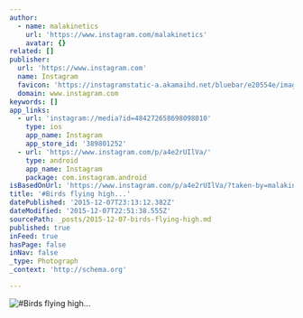 ```yaml
---
author:
  - name: malakinetics
    url: 'https://www.instagram.com/malakinetics'
    avatar: {}
related: []
publisher:
  url: 'https://www.instagram.com'
  name: Instagram
  favicon: 'https://instagramstatic-a.akamaihd.net/bluebar/e20554e/images/ico/favicon.ico'
  domain: www.instagram.com
keywords: []
app_links:
  - url: 'instagram://media?id=484272658698098010'
    type: ios
    app_name: Instagram
    app_store_id: '389801252'
  - url: 'https://www.instagram.com/p/a4e2rUIlVa/'
    type: android
    app_name: Instagram
    package: com.instagram.android
isBasedOnUrl: 'https://www.instagram.com/p/a4e2rUIlVa/?taken-by=malakinetics'
title: '#Birds flying high...'
datePublished: '2015-12-07T23:13:12.382Z'
dateModified: '2015-12-07T22:51:38.555Z'
sourcePath: _posts/2015-12-07-birds-flying-high.md
published: true
inFeed: true
hasPage: false
inNav: false
_type: Photograph
_context: 'http://schema.org'

---
```

![&num;Birds flying high&period;&period;&period;](https://scontent.cdninstagram.com/hphotos-xtp1/t51.2885-15/e15/11271036_1620351121533907_788907059_n.jpg)